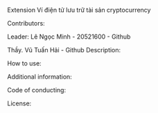 Extension Ví điện tử lưu trữ tài sản cryptocurrency

Contributors:

Leader: Lê Ngọc Minh - 20521600 - Github

Thầy. Vũ Tuấn Hải - Github
Description:

How to use:

Additional information:

Code of conducting:

License:
